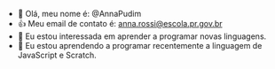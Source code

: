 - 👋 Olá, meu nome é: @AnnaPudim
- :+1: Meu email de contato é: anna.rossi@escola.pr.gov.br
- 👀 Eu estou interessada em aprender a programar novas linguagens.
- 🌱 Eu estou aprendendo a programar recentemente a linguagem de JavaScript e Scratch.
